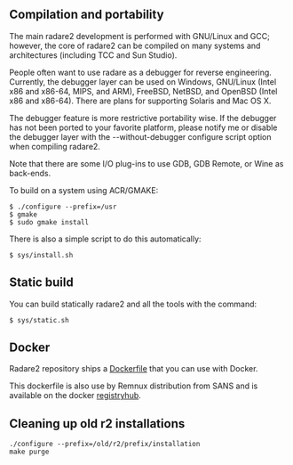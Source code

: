 ## Compilation and portability

The main radare2 development is performed with GNU/Linux and GCC; however, the core of radare2 can be compiled on many systems and architectures (including TCC and Sun Studio).

People often want to use radare as a debugger for reverse engineering. Currently, the debugger layer can be used on Windows, GNU/Linux (Intel x86 and x86-64, MIPS, and ARM), FreeBSD, NetBSD, and OpenBSD (Intel x86 and x86-64). There are plans for supporting Solaris and Mac OS X.

The debugger feature is more restrictive portability wise. If the debugger has not been ported to your favorite platform, please notify me or disable the debugger layer with the --without-debugger configure script option when compiling radare2.

Note that there are some I/O plug-ins to use GDB, GDB Remote, or Wine as back-ends.

To build on a system using ACR/GMAKE:

    $ ./configure --prefix=/usr
    $ gmake
    $ sudo gmake install
    
There is also a simple script to do this automatically:

    $ sys/install.sh

## Static build

You can build statically radare2 and all the tools with the command:

    $ sys/static.sh

## Docker

Radare2 repository ships a [Dockerfile](https://github.com/radare/radare2/blob/master/doc/Dockerfile) that you can use with Docker.

This dockerfile is also use by Remnux distribution from SANS and is available on the docker [registryhub](https://registry.hub.docker.com/u/remnux/radare2/).

## Cleaning up old r2 installations

    ./configure --prefix=/old/r2/prefix/installation
    make purge